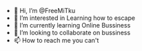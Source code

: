 - 👋 Hi, I’m @FreeMiTku
- 👀 I’m interested in Learning how to escape
- 🌱 I’m currently learning Online Bussiness
- 💞️ I’m looking to collaborate on bussiness
- 📫 How to reach me you can't

<!---
FreeMiTku/FreeMiTku is a ✨ special ✨ repository because its `README.md` (this file) appears on your GitHub profile.
You can click the Preview link to take a look at your changes.
--->
